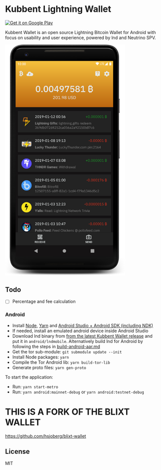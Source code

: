 # Kubbent Lightning Wallet

<a href="https://play.google.com/apps/testing/com.kubbent"><img alt="Get it on Google Play" height="52" src="https://kubbent.github.io/assets/images/google-play-badge-2.png" /></a>&nbsp;

Kubbent Wallet is an open source Lightning Bitcoin Wallet for Android with focus on usability and user experience,
powered by lnd and Neutrino SPV.

<p>
  <img alt="Kubbent Lightning Wallet screenshot" src="kubbent-wallet-screenshot.png" width="390" />
</p>

## Todo

- [ ] Percentage and fee calculation

### Android

- Install [Node](https://nodejs.org), [Yarn](https://classic.yarnpkg.com) and [Android Studio + Android SDK (including NDK)](https://developer.android.com/studio/)
- If needed, install an emulated android device inside Android Studio
- Download lnd binary from [from the latest Kubbent Wallet release](https://github.com/hsjoberg/kubbent-wallet/releases) and put it in `android/lndmobile`. Alternatively build lnd for Android by following the steps in [build-android-aar.md](build-android-aar.md)
- Get the tor sub-module: `git submodule update --init`
- Install Node packages: `yarn`
- Compile the Tor Android lib: `yarn build-tor-lib`
- Generate proto files: `yarn gen-proto`

To start the application:
- Run: `yarn start-metro`
- Run: `yarn android:mainnet-debug` or `yarn android:testnet-debug`

# THIS IS A FORK OF THE BLIXT WALLET
https://github.com/hsjoberg/blixt-wallet

## License

MIT
